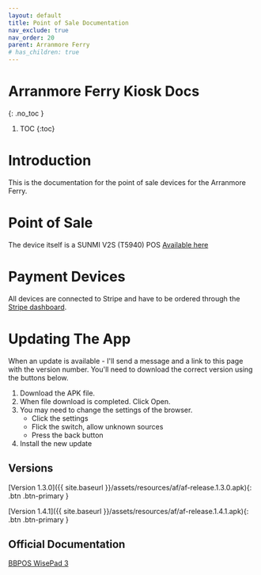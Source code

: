 ```yaml
---
layout: default
title: Point of Sale Documentation
nav_exclude: true
nav_order: 20
parent: Arranmore Ferry
# has_children: true
---
```


# Arranmore Ferry Kiosk Docs
{: .no_toc }

1. TOC
{:toc}

# Introduction

This is the documentation for the point of sale devices for the Arranmore Ferry.

# Point of Sale

The device itself is a SUNMI V2S (T5940) POS
[Available here](https://androidepos.co.uk/product/sunmi-v2s-t5940-handheld-pos-terminal-p06060017-gms-4g-3gb-ram/)

# Payment Devices

All devices are connected to Stripe and have to be ordered through the [Stripe dashboard](https://dashboard.stripe.com/terminal/shop/thsku_JAFoSBKsmkjGw0). 

# Updating The App

When an update is available - I'll send a message and a link to this page with the version number. You'll need to download the correct version using the buttons below.

1. Download the APK file.
2. When file download is completed. Click Open.
3. You may need to change the settings of the browser.
    - Click the settings
    - Flick the switch, allow unknown sources
    - Press the back button
4. Install the new update


## Versions

[Version 1.3.0]({{ site.baseurl }}/assets/resources/af/af-release.1.3.0.apk){: .btn .btn-primary }

[Version 1.4.1]({{ site.baseurl }}/assets/resources/af/af-release.1.4.1.apk){: .btn .btn-primary }

## Official Documentation

[BBPOS WisePad 3](https://stripe.com/docs/terminal/readers/bbpos-wisepad3)
